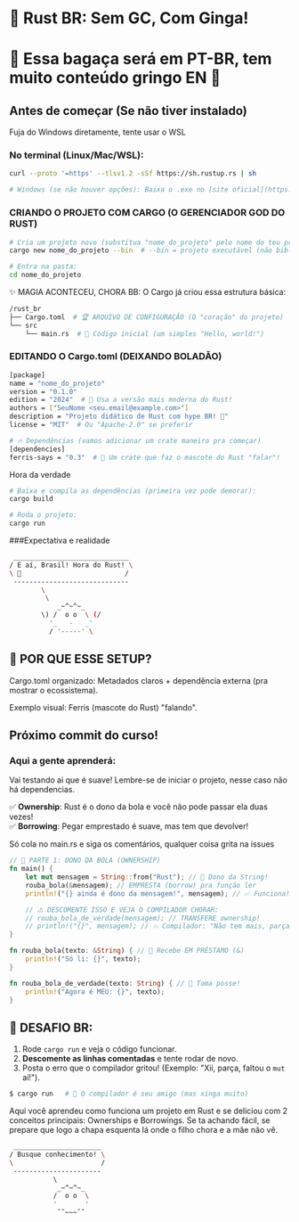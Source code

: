 # 🚀 Rust BR: **Sem GC, Com Ginga!**  


# 🎯 Essa bagaça será em PT-BR, tem muito conteúdo gringo EN 🎯


## Antes de começar (Se não tiver instalado)

Fuja do Windows diretamente, tente usar o WSL

### No terminal (Linux/Mac/WSL):  
```bash
curl --proto '=https' --tlsv1.2 -sSf https://sh.rustup.rs | sh  

# Windows (se não houver opções): Baixa o .exe no [site oficial](https://www.rust-lang.org/tools/install)  
```

### CRIANDO O PROJETO COM CARGO (O GERENCIADOR GOD DO RUST)

```bash
# Cria um projeto novo (substitua "nome_do_projeto" pelo nome do teu projeto):  
cargo new nome_do_projeto --bin  # --bin = projeto executável (não biblioteca)  

# Entra na pasta:  
cd nome_do_projeto  
```

✨ MAGIA ACONTECEU, CHORA BB:
O Cargo já criou essa estrutura básica:

```bash
/rust_br  
├── Cargo.toml  # 🏆 ARQUIVO DE CONFIGURAÇÃO (O "coração" do projeto)  
└── src  
    └── main.rs  # 📜 Código inicial (um simples "Hello, world!")  
```

### EDITANDO O Cargo.toml (DEIXANDO BOLADÃO)

```bash
[package]  
name = "nome_do_projeto"  
version = "0.1.0"  
edition = "2024"  # 🚀 Usa a versão mais moderna do Rust!  
authors = ["SeuNome <seu.email@example.com>"]  
description = "Projeto didático de Rust com hype BR! 🦀"  
license = "MIT"  # Ou "Apache-2.0" se preferir  

# 🔥 Dependências (vamos adicionar um crate maneiro pra começar)  
[dependencies]  
ferris-says = "0.3"  # 🦀 Um crate que faz o mascote do Rust "falar"!  
```

Hora da verdade
```bash
# Baixa e compila as dependências (primeira vez pode demorar):  
cargo build  

# Roda o projeto:  
cargo run  
```

###Expectativa e realidade

```bash
 _____________________________
/ E aí, Brasil! Hora do Rust! \
\ 🦀                          /
 -----------------------------
        \
         \
            _~^~^~_
        \) /  o o  \ (/
          '_   -   _'
          / '-----' \
```

## 🎯 POR QUE ESSE SETUP?

Cargo.toml organizado: Metadados claros + dependência externa (pra mostrar o ecossistema).

Exemplo visual: Ferris (mascote do Rust) "falando".


## Próximo commit do curso! 

### Aqui a gente aprenderá:

Vai testando ai que é suave! Lembre-se de iniciar o projeto, nesse caso não há dependencias.

✅ **Ownership**: Rust é o dono da bola e você não pode passar ela duas vezes!  
✅ **Borrowing**: Pegar emprestado é suave, mas tem que devolver! 

Só cola no main.rs e siga os comentários, qualquer coisa grita na issues

```rust
// 📌 PARTE 1: DONO DA BOLA (OWNERSHIP)  
fn main() {  
    let mut mensagem = String::from("Rust"); // 🏈 Dono da String!  
    rouba_bola(&mensagem); // EMPRESTA (borrow) pra função ler  
    println!("{} ainda é dono da mensagem!", mensagem); // ✅ Funciona!  

    // ⚠️ DESCOMENTE ISSO E VEJA O COMPILADOR CHORAR:  
    // rouba_bola_de_verdade(mensagem); // TRANSFERE ownership!  
    // println!("{}", mensagem); // 💥 Compilador: "Não tem mais, parça!"  
}  

fn rouba_bola(texto: &String) { // 📍 Recebe EM PRÉSTAMO (&)  
    println!("Só li: {}", texto);  
}  

fn rouba_bola_de_verdade(texto: String) { // 🎯 Toma posse!  
    println!("Agora é MEU: {}", texto);  
}  
```


## 🎯 DESAFIO BR:

1. Rode `cargo run` e veja o código funcionar.  
2. **Descomente as linhas comentadas** e tente rodar de novo.  
3. Posta o erro que o compilador gritou! (Exemplo: "Xii, parça, faltou o `mut` aí!").  

```bash
$ cargo run   # 🦀 O compilador é seu amigo (mas xinga muito)  
```

Aqui você aprendeu como funciona um projeto em Rust e se deliciou com 2 conceitos principais: Ownerships e Borrowings. Se ta achando fácil, se prepare que logo a chapa esquenta lá onde o filho chora e a mãe não vê.



```bash
 ______________________
/ Busque conhecimento! \
\                      /
 ----------------------
           \ 
            _~^~^~_
           /  o o  \ 
           '       '
            ˜˜~~~˜˜
 ```

